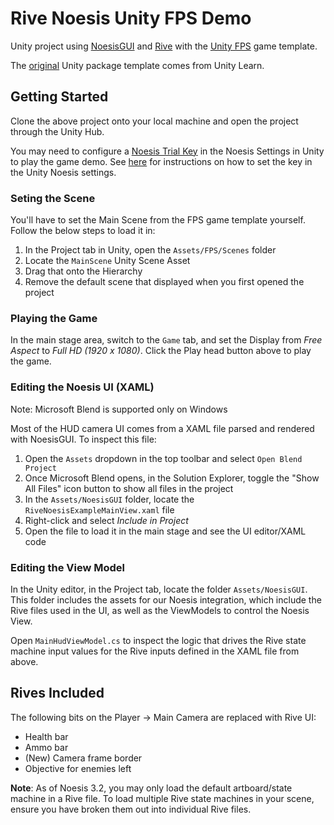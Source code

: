 # Rive Noesis Unity FPS Demo

Unity project using [NoesisGUI](https://www.noesisengine.com/) and [Rive](https://rive.app/) with the [Unity FPS](https://www.noesisengine.com/forums/viewtopic.php?t=2772) game template.

The [original](https://learn.unity.com/project/fps-template) Unity package template comes from Unity Learn.

## Getting Started

Clone the above project onto your local machine and open the project through the Unity Hub.

You may need to configure a [Noesis Trial Key](https://www.noesisengine.com/trial/) in the Noesis Settings in Unity to play the game demo. See [here](https://www.noesisengine.com/docs/Gui.Core.Licensing.html#unity) for instructions on how to set the key in the Unity Noesis settings.

### Seting the Scene

You'll have to set the Main Scene from the FPS game template yourself. Follow the below steps to load it in:

1. In the Project tab in Unity, open the `Assets/FPS/Scenes` folder
2. Locate the `MainScene` Unity Scene Asset
3. Drag that onto the Hierarchy
4. Remove the default scene that displayed when you first opened the project

### Playing the Game

In the main stage area, switch to the `Game` tab, and set the Display from _Free Aspect_ to _Full HD (1920 x 1080)_. Click the Play head button above to play the game.

### Editing the Noesis UI (XAML)

Note: Microsoft Blend is supported only on Windows

Most of the HUD camera UI comes from a XAML file parsed and rendered with NoesisGUI. To inspect this file:

1. Open the `Assets` dropdown in the top toolbar and select `Open Blend Project`
2. Once Microsoft Blend opens, in the Solution Explorer, toggle the "Show All Files" icon button to show all files in the project
3. In the `Assets/NoesisGUI` folder, locate the `RiveNoesisExampleMainView.xaml` file
4. Right-click and select _Include in Project_
5. Open the file to load it in the main stage and see the UI editor/XAML code

### Editing the View Model

In the Unity editor, in the Project tab, locate the folder `Assets/NoesisGUI`. This folder includes the assets for our Noesis integration, which include the Rive files used in the UI, as well as the ViewModels to control the Noesis View.

Open `MainHudViewModel.cs` to inspect the logic that drives the Rive state machine input values for the Rive inputs defined in the XAML file from above.

## Rives Included

The following bits on the Player -> Main Camera are replaced with Rive UI:
- Health bar
- Ammo bar
- (New) Camera frame border
- Objective for enemies left

**Note**: As of Noesis 3.2, you may only load the default artboard/state machine in a Rive file. To load multiple Rive state machines in your scene, ensure you have broken them out into individual Rive files.